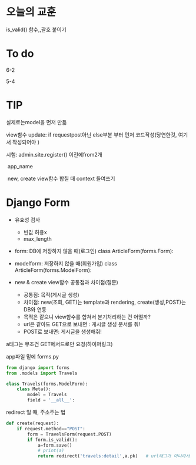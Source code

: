 # 오늘의 교훈

is_valid() 함수,,괄호 붙이기





# To do

6-2 

5-4

# TIP

실제로는model을 먼저 만듦

view함수 update: if requestpost아닌 else부분 부터 먼저 코드작성(당연한것, 여기서 작성되어야 )

시험: admin.site.register()  이전에from2개

​	 app_name

​	new, create view함수 합칠 때 context 들여쓰기

# Django Form

* 유효성 검사
  - 빈값 허용x
  - max_length

* form: DB에 저장하지 않을 때(로그인) class ArticleForm(forms.Form):
* modelform: 저장하지 않을 때(회원가입) class ArticleForm(forms.ModelForm):





* new & create view함수 공통점과 차이점(질문)
  - 공통점: 목적(게시글 생성)
  - 차이점: new(조회, GET)는 template과 rendering, create(생성,POST)는 DB와 연동
  - 목적은 같으니 view함수를 합쳐서 분기처리하는 건 어떨까?
  - url은 같아도 GET으로 보내면 : 게시글 생성 문서를 줘!
  - POST로 보내면: 게시글을 생성해줘!





a태그는 무조건 GET메서드로만 요청(하이퍼링크)



app파일 밑에 forms.py

```python
from django import forms
from .models import Travels

class Travels(forms.ModelForm):
    class Meta():
        model = Travels
        field = '__all__':
```



redirect 일 때, 주소주는 법

```python
def create(request):
    if request.method=="POST":
        form = TravelsForm(request.POST)
        if form.is_valid():
            a=form.save()
            # print(a)
            return redirect('travels:detail',a.pk)   # url태그가 아니라서 다름
```

